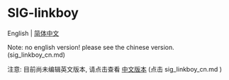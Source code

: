 ﻿# SIG-linkboy
English | [简体中文](./sig_linkboy_cn.md)

Note: no english version! please see the chinese version. (sig_linkboy_cn.md)

注意: 目前尚未编辑英文版本, 请点击查看 [中文版本](./sig_linkboy_cn.md) (点击 sig_linkboy_cn.md )


